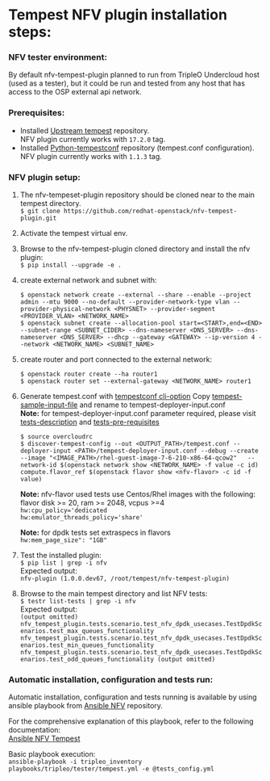 # Tempest NFV plugin installation steps:

### NFV tester environment:
By default nfv-tempest-plugin planned to run from TripleO Undercloud host (used as a tester), but it could be run and tested from any host that has access to the OSP external api network.  

### Prerequisites:
* Installed [Upstream tempest](https://github.com/openstack/tempest) repository.  
  NFV plugin currently works with `17.2.0` tag.
* Installed [Python-tempestconf](https://opendev.org/openstack/python-tempestconf/) repository (tempest.conf configuration).  
  NFV plugin currently works with `1.1.3` tag.


### NFV plugin setup:
1. The nfv-tempeset-plugin repository should be cloned near to the main tempest directory.  
   `$ git clone https://github.com/redhat-openstack/nfv-tempest-plugin.git`
2. Activate the tempest virtual env.
3. Browse to the nfv-tempest-plugin cloned directory and install the nfv plugin:  
   `$ pip install --upgrade -e .`
4. create external network and subnet with: 

   `$ openstack network create --external --share --enable --project admin --mtu 9000 --no-default --provider-network-type vlan --provider-physical-network <PHYSNET> --provider-segment <PROVIDER_VLAN> <NETWORK_NAME>`  
   `$ openstack subnet create --allocation-pool start=<START>,end=<END> --subnet-range <SUBNET_CIDER> --dns-nameserver <DNS_SERVER> --dns-nameserver <DNS_SERVER> --dhcp --gateway <GATEWAY> --ip-version 4 --network <NETWORK_NAME> <SUBNET_NAME>`
5. create router and port connected to the external network:

   `$ openstack router create --ha router1`  
   `$ openstack router set --external-gateway <NETWORK_NAME> router1` 
6. Generate tempest.conf with [tempestconf cli-option](https://docs.openstack.org/python-tempestconf/latest/cli/cli_options.html)
   Copy [tempest-sample-input-file](./tempest-deployer-input.conf.sample) and rename to tempest-deployer-input.conf  
   **Note:** for tempest-deployer-input.conf parameter required, please visit  
   [tests-description](./tests.md) and [tests-pre-requisites](./tests_prerequisites_config.md)  

   `$ source overcloudrc`  
   `$ discover-tempest-config --out <OUTPUT_PATH>/tempest.conf --deployer-input <PATH>/tempest-deployer-input.conf --debug --create --image "<IMAGE_PATH>/rhel-guest-image-7-6-210-x86-64-qcow2"   --network-id $(openstack network show <NETWORK_NAME> -f value -c id) compute.flavor_ref $(openstack flavor show <nfv-flavor> -c id -f value)`  

   **Note:** nfv-flavor used tests use Centos/Rhel images with the following:  
   flavor disk >= 20, ram >= 2048, vcpus >=4  
   `hw:cpu_policy='dedicated`  
   `hw:emulator_threads_policy='share'`  

   **Note:** for dpdk tests set extraspecs in flavors  
   `hw:mem_page_size": "1GB"`  

7. Test the installed plugin:  
   `$ pip list | grep -i nfv`  
   Expected output:  
   `nfv-plugin (1.0.0.dev67, /root/tempest/nfv-tempest-plugin)`
8. Browse to the main tempest directory and list NFV tests:  
   `$ testr list-tests | grep -i nfv`  
   Expected output:  
   `(output omitted)
   nfv_tempest_plugin.tests.scenario.test_nfv_dpdk_usecases.TestDpdkScenarios.test_max_queues_functionality
   nfv_tempest_plugin.tests.scenario.test_nfv_dpdk_usecases.TestDpdkScenarios.test_min_queues_functionality
   nfv_tempest_plugin.tests.scenario.test_nfv_dpdk_usecases.TestDpdkScenarios.test_odd_queues_functionality
   (output omitted)`

### Automatic installation, configuration and tests run:
Automatic installation, configuration and tests running is available by using ansible playbook from [Ansible NFV](https://github.com/redhat-openstack/ansible-nfv) repository.

For the comprehensive explanation of this playbook, refer to the following documentation:  
[Ansible NFV Tempest](https://github.com/redhat-openstack/ansible-nfv/blob/master/docs/tripleo/tester/tempest.md)

Basic playbook execution:  
`ansible-playbook -i tripleo_inventory playbooks/tripleo/tester/tempest.yml -e @tests_config.yml`
